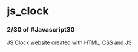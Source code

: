 # js_clock

### 2/30 of #Javascript30
JS Clock [website](https://maaajo.github.io/js_clock/) created with HTML, CSS and JS
